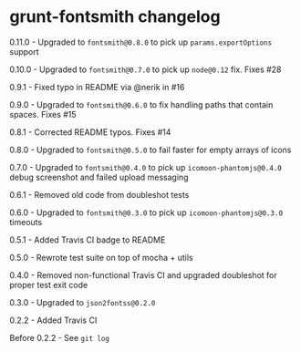 # grunt-fontsmith changelog
0.11.0 - Upgraded to `fontsmith@0.8.0` to pick up `params.exportOptions` support

0.10.0 - Upgraded to `fontsmith@0.7.0` to pick up `node@0.12` fix. Fixes #28

0.9.1 - Fixed typo in README via @nerik in #16

0.9.0 - Upgraded to `fontsmith@0.6.0` to fix handling paths that contain spaces. Fixes #15

0.8.1 - Corrected README typos. Fixes #14

0.8.0 - Upgraded to `fontsmith@0.5.0` to fail faster for empty arrays of icons

0.7.0 - Upgraded to `fontsmith@0.4.0` to pick up `icomoon-phantomjs@0.4.0` debug screenshot and failed upload messaging

0.6.1 - Removed old code from doubleshot tests

0.6.0 - Upgraded to `fontsmith@0.3.0` to pick up `icomoon-phantomjs@0.3.0` timeouts

0.5.1 - Added Travis CI badge to README

0.5.0 - Rewrote test suite on top of mocha + utils

0.4.0 - Removed non-functional Travis CI and upgraded doubleshot for proper test exit code

0.3.0 - Upgraded to `json2fontss@0.2.0`

0.2.2 - Added Travis CI

Before 0.2.2 - See `git log`
